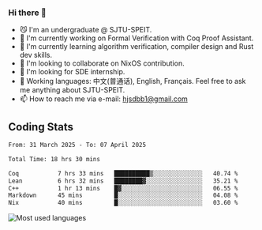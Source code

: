 ### Hi there 👋

<!--
**definfo/definfo** is a ✨ _special_ ✨ repository because its `README.md` (this file) appears on your GitHub profile.

Here are some ideas to get you started:

- 🔭 I’m currently working on ...
- 🌱 I’m currently learning ...
- 👯 I’m looking to collaborate on ...
- 🤔 I’m looking for help with ...
- 💬 Ask me about ...
- 📫 How to reach me: ...
- 😄 Pronouns: ...
- ⚡ Fun fact: ...
-->

- 😼 I'm an undergraduate @ SJTU-SPEIT.
- 🔭 I'm currently working on Formal Verification with Coq Proof Assistant.
- 🌱 I'm currently learning algorithm verification, compiler design and Rust dev skills.
- 👯 I'm looking to collaborate on NixOS contribution.
- 🤔 I'm looking for SDE internship.
- 💬 Working languages: 中文(普通话), English, Français. Feel free to ask me anything about SJTU-SPEIT.
- 📫 How to reach me via e-mail: hjsdbb1@gmail.com

## Coding Stats

<!--START_SECTION:waka-->

```txt
From: 31 March 2025 - To: 07 April 2025

Total Time: 18 hrs 30 mins

Coq           7 hrs 33 mins   ██████████▒░░░░░░░░░░░░░░   40.74 %
Lean          6 hrs 32 mins   ████████▓░░░░░░░░░░░░░░░░   35.21 %
C++           1 hr 13 mins    █▓░░░░░░░░░░░░░░░░░░░░░░░   06.55 %
Markdown      45 mins         █░░░░░░░░░░░░░░░░░░░░░░░░   04.08 %
Nix           40 mins         █░░░░░░░░░░░░░░░░░░░░░░░░   03.60 %
```

<!--END_SECTION:waka-->

![Most used languages](https://github-readme-stats.vercel.app/api/top-langs/?username=definfo&layout=donut&theme=dracula&exclude_repo=xv6-labs-2023)

